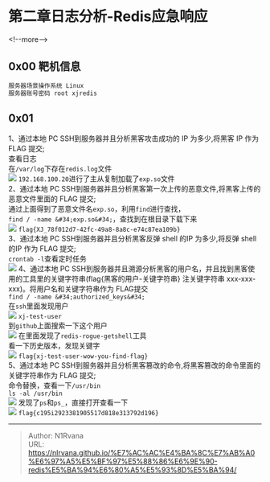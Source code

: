 # 第二章日志分析-Redis应急响应

  
  
&lt;!--more--&gt;  
## 0x00 靶机信息  
```bash  
服务器场景操作系统 Linux  
服务器账号密码 root xjredis  
```  
## 0x01  
1、通过本地 PC SSH到服务器并且分析黑客攻击成功的 IP 为多少,将黑客 IP 作为 FLAG 提交;  
查看日志  
在`/var/log`下存在`redis.log`文件  
![](https://picture-1304797147.cos.ap-nanjing.myqcloud.com/picture/202405282010325.png)
`192.168.100.20`进行了主从复制加载了`exp.so`文件  
2、通过本地 PC SSH到服务器并且分析黑客第一次上传的恶意文件,将黑客上传的恶意文件里面的 FLAG 提交;  
通过上面得到了恶意文件名`exp.so`，利用`find`进行查找，  
`find / -name &#34;exp.so&#34;`，查找到在根目录下载下来  
![](https://picture-1304797147.cos.ap-nanjing.myqcloud.com/picture/202405282014388.png)
`flag{XJ_78f012d7-42fc-49a8-8a8c-e74c87ea109b}`  
3、通过本地 PC SSH到服务器并且分析黑客反弹 shell 的IP 为多少,将反弹 shell 的IP 作为 FLAG 提交;  
`crontab -l`查看定时任务  
![](https://picture-1304797147.cos.ap-nanjing.myqcloud.com/picture/202405282016636.png)
4、通过本地 PC SSH到服务器并且溯源分析黑客的用户名，并且找到黑客使用的工具里的关键字符串(flag{黑客的用户-关键字符串} 注关键字符串 xxx-xxx-xxx)。将用户名和关键字符串作为 FLAG提交  
`find / -name &#34;authorized_keys&#34;`  
在`ssh`里面发现用户  
![](https://picture-1304797147.cos.ap-nanjing.myqcloud.com/picture/202405282018005.png)
`xj-test-user`  
到`github`上面搜索一下这个用户  
![](https://picture-1304797147.cos.ap-nanjing.myqcloud.com/picture/202405282022818.png)
在里面发现了`redis-rogue-getshell`工具  
看一下历史版本，发现关键字  
![](https://picture-1304797147.cos.ap-nanjing.myqcloud.com/picture/202405282023212.png)
`flag{xj-test-user-wow-you-find-flag}`  
5、通过本地 PC SSH到服务器并且分析黑客篡改的命令,将黑客篡改的命令里面的关键字符串作为 FLAG 提交;  
命令替换，查看一下`/usr/bin`  
`ls -al /usr/bin`  
![](https://picture-1304797147.cos.ap-nanjing.myqcloud.com/picture/202405282026849.png)
发现了`ps`和`ps_`，直接打开查看一下  
![](https://picture-1304797147.cos.ap-nanjing.myqcloud.com/picture/202405282027519.png)
`flag{c195i2923381905517d818e313792d196}`  

---

> Author: N1Rvana  
> URL: https://nlrvana.github.io/%E7%AC%AC%E4%BA%8C%E7%AB%A0%E6%97%A5%E5%BF%97%E5%88%86%E6%9E%90-redis%E5%BA%94%E6%80%A5%E5%93%8D%E5%BA%94/  

